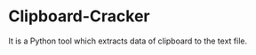 # Clipboard-Cracker

<p>
It is a Python tool which extracts data of clipboard to the text file.
</p>
